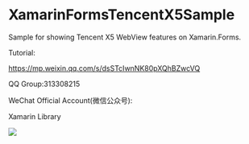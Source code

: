 # XamarinFormsTencentX5Sample 
Sample for showing Tencent X5 WebView features on Xamarin.Forms.

Tutorial:

https://mp.weixin.qq.com/s/dsSTcIwnNK80pXQhBZwcVQ

QQ Group:313308215

WeChat Official Account(微信公众号):

Xamarin Library

<img src="https://raw.githubusercontent.com/jingliancui/XamarinFormsAMapSDKSample/master/Images/wechatqrcode.jpg"/>
